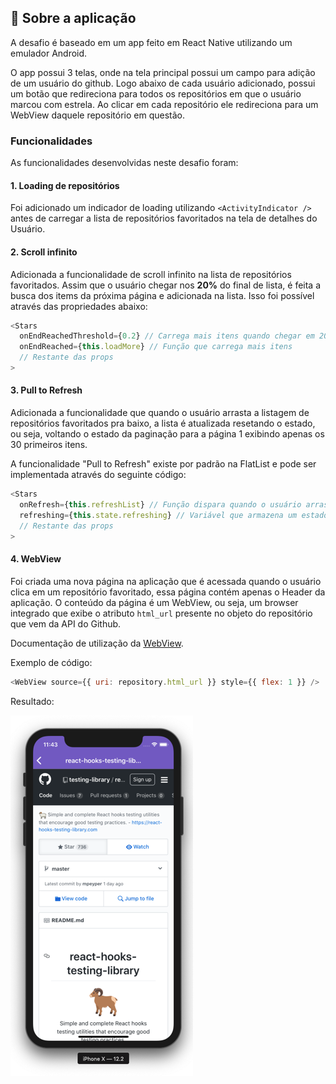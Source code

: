 ## :rocket: Sobre a aplicação

A desafio é baseado em um app feito em React Native utilizando um emulador Android.

O app possui 3 telas, onde na tela principal possui um campo para adição de um usuário do github.
Logo abaixo de cada usuário adicionado, possui um botão que redireciona para todos os repositórios em que o usuário marcou com estrela.
Ao clicar em cada repositório ele redireciona para um WebView daquele repositório em questão.

### Funcionalidades

As funcionalidades desenvolvidas neste desafio foram:

#### 1. Loading de repositórios

Foi adicionado um indicador de loading utilizando `<ActivityIndicator />` antes de carregar a lista de repositórios favoritados na tela de detalhes do Usuário.

#### 2. Scroll infinito

Adicionada a funcionalidade de scroll infinito na lista de repositórios favoritados. Assim que o usuário chegar nos **20%** do final de lista, é feita a busca dos items da próxima página e adicionada na lista. Isso foi possível através das propriedades abaixo:

```js
<Stars
  onEndReachedThreshold={0.2} // Carrega mais itens quando chegar em 20% do fim
  onEndReached={this.loadMore} // Função que carrega mais itens
  // Restante das props
>
```

#### 3. Pull to Refresh

Adicionada a funcionalidade que quando o usuário arrasta a listagem de repositórios favoritados pra baixo, a lista é atualizada resetando o estado, ou seja, voltando o estado da paginação para a página 1 exibindo apenas os 30 primeiros itens.

A funcionalidade "Pull to Refresh" existe por padrão na FlatList e pode ser implementada através do seguinte código:

```js
<Stars
  onRefresh={this.refreshList} // Função dispara quando o usuário arrasta a lista pra baixo
  refreshing={this.state.refreshing} // Variável que armazena um estado true/false que representa se a lista está atualizando
  // Restante das props
>
```

#### 4. WebView

Foi criada uma nova página na aplicação que é acessada quando o usuário clica em um repositório favoritado, essa página contém apenas o Header da aplicação. O conteúdo da página é um WebView, ou seja, um browser integrado que exibe o atributo `html_url` presente no objeto do repositório que vem da API do Github.

Documentação de utilização da [WebView](https://github.com/react-native-community/react-native-webview/blob/master/docs/Getting-Started.md).

Exemplo de código:

```js
<WebView source={{ uri: repository.html_url }} style={{ flex: 1 }} />
```

Resultado:

![WebView](.github/exemplo-web-view.png)
